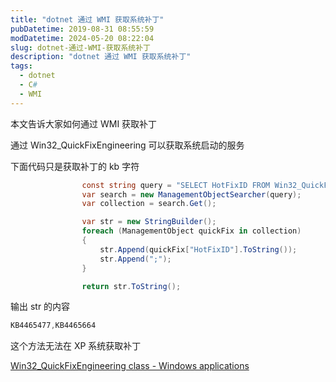 ```yaml
---
title: "dotnet 通过 WMI 获取系统补丁"
pubDatetime: 2019-08-31 08:55:59
modDatetime: 2024-05-20 08:22:04
slug: dotnet-通过-WMI-获取系统补丁
description: "dotnet 通过 WMI 获取系统补丁"
tags:
  - dotnet
  - C#
  - WMI
---
```





本文告诉大家如何通过 WMI 获取补丁

<!--more-->


<!-- CreateTime:2019/8/31 16:55:59 -->


<!-- 标签：dotnet,C#,WMI -->

通过 Win32_QuickFixEngineering 可以获取系统启动的服务

下面代码只是获取补丁的 kb 字符

```csharp
                const string query = "SELECT HotFixID FROM Win32_QuickFixEngineering";
                var search = new ManagementObjectSearcher(query);
                var collection = search.Get();

                var str = new StringBuilder();
                foreach (ManagementObject quickFix in collection)
                {
                    str.Append(quickFix["HotFixID"].ToString());
                    str.Append(";");
                }

                return str.ToString();
```

输出 str 的内容

```csharp
KB4465477,KB4465664
```

这个方法无法在 XP 系统获取补丁

[Win32_QuickFixEngineering class - Windows applications](https://docs.microsoft.com/en-us/windows/desktop/cimwin32prov/win32-quickfixengineering )

